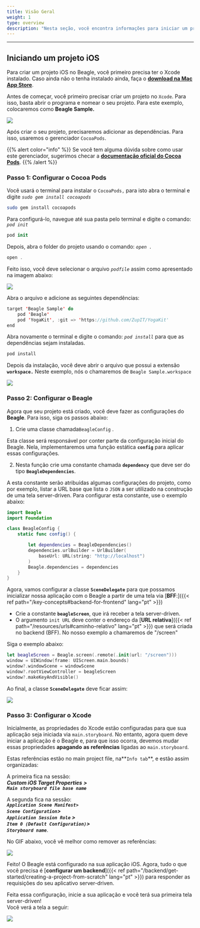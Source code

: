 ```yaml
---
title: Visão Geral
weight: 1
type: overview
description: "Nesta seção, você encontra informações para iniciar um projeto iOS com Beagle."
---
```


---

## Iniciando um projeto iOS

Para criar um projeto iOS no Beagle, você primeiro precisa ter o Xcode instalado. Caso ainda não o tenha instalado ainda, faça o [**download na Mac App Store**](https://apps.apple.com/app/xcode/id497799835).

Antes de começar, você primeiro precisar criar um projeto no `Xcode`. Para isso, basta abrir o programa e nomear o seu projeto. Para este exemplo, colocaremos como **Beagle Sample.**

![](/shared/captura-de-tela-2020-04-08-a-s-10.35.19.png)

Após criar o seu projeto, precisaremos adicionar as dependências. Para isso, usaremos o gerenciador `CocoaPods`.

{{% alert color="info" %}}
Se você tem alguma dúvida sobre como usar este gerenciador, sugerimos checar a [**documentação oficial do Cocoa Pods**](https://cocoapods.org/).
{{% /alert %}}

### Passo 1: Configurar o Cocoa Pods

Você usará o terminal para instalar o `CocoaPods,` para isto abra o terminal e digite _`sudo gem install cocoapods`_

```bash
sudo gem install cocoapods
```

Para configurá-lo, navegue até sua pasta pelo terminal e digite o comando: _`pod init`_

```swift
pod init
```

Depois, abra o folder do projeto usando o comando: _`open .`_

```swift
open .
```

Feito isso, você deve selecionar o arquivo _`podfile`_ assim como apresentado na imagem abaixo:

![](https://lh3.googleusercontent.com/3zzsq_UBccpGCwaMfyYGC6KR9v4Dj4GD3LO311IOBocCIlj6N9kLiw8M6M6liCf3RnICjHpZL9Grw0JgylSSdp1jTkun-N8UYazKu7Wy0jkvBBohE6biktoz932oNFZpnf8hLrJK)

Abra o arquivo e adicione as seguintes dependências:

```swift
target 'Beagle Sample' do
    pod 'Beagle'
    pod 'YogaKit', :git => 'https://github.com/ZupIT/YogaKit'
end
```

Abra novamente o terminal e digite o comando: _`pod install`_ para que as dependências sejam instaladas.

```swift
pod install
```

Depois da instalação, você deve abrir o arquivo que possui a extensão **`workspace.`** Neste exemplo, nós o chamaremos de `Beagle Sample.workspace`

![](/shared/captura-de-tela-2020-04-08-a-s-10.23.09.png)

### Passo 2: Configurar o Beagle

Agora que seu projeto está criado, você deve fazer as configurações do **Beagle**. Para isso, siga os passos abaixo:

1. Crie uma classe chamada`BeagleConfig` .

Esta classe será responsável por conter parte da configuração inicial do Beagle. Nela, implementaremos uma função estática **`config`** para aplicar essas configurações.

2. Nesta função crie uma constante chamada **`dependency`** que deve ser do tipo **`BeagleDependencies`**.

A esta constante serão atribuídas algumas configurações do projeto, como por exemplo, listar a URL base que lista o `JSON` a ser utilizado na construção de uma tela server-driven. Para configurar esta constante, use o exemplo abaixo:

```swift
import Beagle
import Foundation

class BeagleConfig {
    static func config() {

        let dependencies = BeagleDependencies()
        dependencies.urlBuilder = UrlBuilder(
            baseUrl: URL(string: "http://localhost")
        )
        Beagle.dependencies = dependencies
    }
}
```

Agora, vamos configurar a classe **`SceneDelegate`** para que possamos inicializar nossa aplicação com o Beagle a partir de uma tela via [**BFF**:]({{< ref path="/key-concepts#backend-for-frontend" lang="pt" >}})

- Crie a constante **`beagleScreen`**, que irá receber a tela server-driven.
- O argumento `init URL` deve conter o endereço da [**URL relativa**]({{< ref path="/resources/urls#caminho-relativo" lang="pt" >}}) que será criada no backend \(BFF\). No nosso exemplo a chamaremos de "/screen"

Siga o exemplo abaixo:

```swift
let beagleScreen = Beagle.screen(.remote(.init(url: "/screen")))
window = UIWindow(frame: UIScreen.main.bounds)
window?.windowScene = windowScene
window?.rootViewController = beagleScreen
window?.makeKeyAndVisible()
```

Ao final, a classe **`SceneDelegate`** deve ficar assim:

![](https://lh5.googleusercontent.com/JcpliGK0G3QJyLlZIDcwD8X7TZfO7QKEjCcVmWNjX0NHoS8gHl8XOZrSg6dfVntZkusNGmJxRWTa3Ps_xrhCQsIQPOzsFZ375uLqDx1qvuWJWeOnlnQkQy8EkcvMuWhJ6KU8tF-r)

### Passo 3: Configurar o Xcode

Inicialmente, as propriedades do Xcode estão configuradas para que sua aplicação seja iniciada via `main.storyboard`. No entanto, agora quem deve iniciar a aplicação é o Beagle e, para que isso ocorra, devemos mudar essas propriedades **apagando** **as** **referências** ligadas ao `main.storyboard`.

Estas referências estão no main project file, na**`Info tab`**, e estão assim organizadas:

A primeira fica na sessão:  
_**Custom iOS Target Properties**_ _**&gt;  
`Main storyboard file base name`**_

A segunda fica na sessão:  
_**`Application Scene Manifest>`**_  
_**`Scene Configuration`&gt;**_  
_**`Application Session Role` &gt;  
`Item 0 (Default Configuration)`&gt;  
`Storyboard name`**_.

No GIF abaixo, você vê melhor como remover as referências:

![](/shared/main%20%282%29.gif)

Feito! O Beagle está configurado na sua aplicação iOS. Agora, tudo o que você precisa é [**configurar um backend**]({{< ref path="/backend/get-started/creating-a-project-from-scratch" lang="pt" >}}) para responder as requisições do seu aplicativo server-driven.

Feita essa configuração, inicie a sua aplicação e você terá sua primeira tela server-driven!  
Você verá a tela a seguir:

![](/shared/captura_de_tela_2020-04-07_a-s_17-removebg-preview-2-.png)
